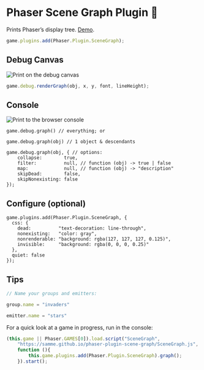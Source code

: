 Phaser Scene Graph Plugin 👾
=========================

Prints Phaser’s display tree. [Demo](https://samme.github.io/phaser-plugin-scene-graph/).

```javascript
game.plugins.add(Phaser.Plugin.SceneGraph);
```

Debug Canvas
------------

![Print on the debug canvas](https://samme.github.io/phaser-plugin-scene-graph/screenshot1.png)

```javascript
game.debug.renderGraph(obj, x, y, font, lineHeight);
```

Console
-------

![Print to the browser console](https://samme.github.io/phaser-plugin-scene-graph/screenshot2.png)

```
game.debug.graph() // everything; or

game.debug.graph(obj) // 1 object & descendants

game.debug.graph(obj, { // options:
    collapse:        true,
    filter:          null, // function (obj) -> true | false
    map:             null, // function (obj) -> "description"
    skipDead:        false,
    skipNonexisting: false
});
```

Configure (optional)
---------

```
game.plugins.add(Phaser.Plugin.SceneGraph, {
  css: {
    dead:          "text-decoration: line-through",
    nonexisting:   "color: gray",
    nonrenderable: "background: rgba(127, 127, 127, 0.125)",
    invisible:     "background: rgba(0, 0, 0, 0.25)"
  },
  quiet: false
});
```

Tips
----

```javascript
// Name your groups and emitters:

group.name = "invaders"

emitter.name = "stars"
```

For a quick look at a game in progress, run in the console:

```javascript
(this.game || Phaser.GAMES[0]).load.script("SceneGraph",
    "https://samme.github.io/phaser-plugin-scene-graph/SceneGraph.js",
    function (){
        this.game.plugins.add(Phaser.Plugin.SceneGraph).graph();
    }).start();
```
